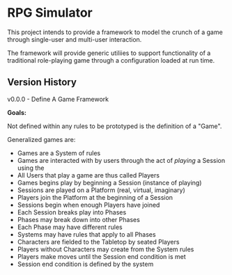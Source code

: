 # RPG Simulator

This project intends to provide a framework to model the crunch of a game through single-user and multi-user interaction. 

The framework will provide generic utiliies to support functionality of a traditional role-playing game through a configuration loaded at run time.


## Version History
v0.0.0 - Define A Game Framework

__Goals:__

Not defined within any rules to be prototyped is the definition of a "Game".

Generalized games are:
* Games are a System of rules
* Games are interacted with by users through the act of _playing_ a Session using the
* All Users that play a game are thus called Players
* Games begins play by beginning a Session (instance of playing)
* Sessions are played on a Platform (real, virtual, imaginary)
* Players join the Platform at the beginning of a Session
* Sessions begin when enough Players have joined
* Each Session breaks play into Phases
* Phases may break down into other Phases
* Each Phase may have different rules
* Systems may have rules that apply to all Phases
* Characters are fielded to the Tabletop by seated Players
* Players without Characters may create from the System rules
* Players make moves until the Session end condition is met 
* Session end condition is defined by the system